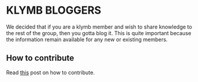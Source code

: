 # KLYMB BLOGGERS

We decided that if you are a klymb member and wish to share knowledge to the rest of the group, then you gotta blog it. This is quite important
because the information remain available for any new or existing members.

## How to contribute

Read [this]() post on how to contribute.
